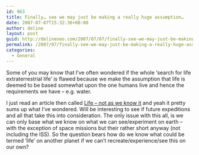 ```yaml
---
id: 963
title: Finally… see we may just be making a really huge assumption…
date: 2007-07-07T15:32:36+00:00
author: deline
layout: post
guid: http://delineneo.com/2007/07/07/finally-see-we-may-just-be-making-a-really-huge-assumption/
permalink: /2007/07/finally-see-we-may-just-be-making-a-really-huge-assumption/
categories:
  - General
---
```

Some of you may know that I&#8217;ve often wondered if the whole &#8216;search for life extraterrestrial life&#8217; is flawed because we make the assumption that life is deemed to be based somewhat upon the one humans live and hence the requirements we have &#8211; e.g. water.

I just read an article then called [Life &#8211; not as we know it](http://www.smh.com.au/news/science/life--not-as-we-know-it/2007/07/07/1183351494657.html) and yeah it pretty sums up what I&#8217;ve wondered. Will be interesting to see if future expeditions and all that take this into consideration. The only issue with this all, is we can only base what we know on what we can see/experiment on earth &#8211; with the exception of space missions but their rather short anyway (not including the ISS). So the question bears how do we know what could be termed &#8216;life&#8217; on another planet if we can&#8217;t recreate/experience/see this on our own?
